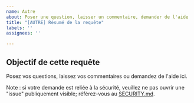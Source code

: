 ```yaml
---
name: Autre
about: Poser une question, laisser un commentaire, demander de l'aide
title: "[AUTRE] Résumé de la requête"
labels: ''
assignees: ''

---
```


## Objectif de cette requête
Posez vos questions, laissez vos commentaires ou demandez de l'aide ici.

Note : si votre demande est reliée à la sécurité, veuillez ne pas ouvrir une "issue" publiquement visible; référez-vous au [SECURITY.md](https://github.com/wet-boew/wet-boew/blob/master/SECURITY.md).
